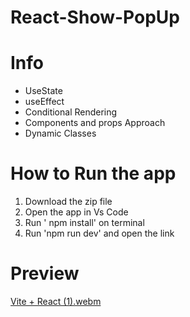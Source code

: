 # React-Show-PopUp

# Info
- UseState
- useEffect
- Conditional Rendering
- Components and props Approach
- Dynamic Classes

# How to Run the app
1. Download the zip file
2. Open the app in Vs Code
3. Run ' npm install' on terminal
4. Run 'npm run dev' and open the link 

# Preview
[Vite + React (1).webm](https://github.com/Doc-Hanzala/React-Show-Popup/assets/129552329/2ee853f7-0f02-42b2-a746-886a37bf33da)
